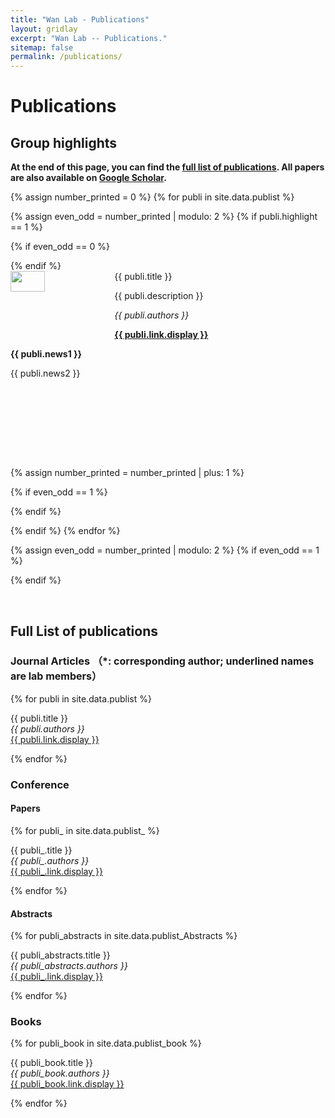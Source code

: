 ```yaml
---
title: "Wan Lab - Publications"
layout: gridlay
excerpt: "Wan Lab -- Publications."
sitemap: false
permalink: /publications/
---
```



# Publications

## Group highlights

**At the end of this page, you can find the [full list of publications](#full-list-of-publications). All papers are also available on [Google Scholar](https://scholar.google.com.hk/citations?user=xvnWY9wAAAAJ&hl=en).**


{% assign number_printed = 0 %}
{% for publi in site.data.publist %}

{% assign even_odd = number_printed | modulo: 2 %}
{% if publi.highlight == 1 %}

{% if even_odd == 0 %}
<div class="row">
{% endif %}

<div class="col-sm-6 clearfix card-equal-height card-margin">
 <div class="well" style="height: 300;">
  <pubtit>{{ publi.title }}</pubtit>
  <img src="{{ site.url }}{{ site.baseurl }}/images/pubpic/{{ publi.image }}" class="img-responsive" width="33%" style="float: left" />
  <p>{{ publi.description }}</p>
  <p><em>{{ publi.authors }}</em></p>
  <p><strong><a href="{{ publi.link.url }}">{{ publi.link.display }}</a></strong></p>
  <p class="text-danger"><strong> {{ publi.news1 }}</strong></p>
  <p> {{ publi.news2 }}</p>
 </div>
</div>

{% assign number_printed = number_printed | plus: 1 %}

{% if even_odd == 1 %}
</div>
{% endif %}

{% endif %}
{% endfor %}

{% assign even_odd = number_printed | modulo: 2 %}
{% if even_odd == 1 %}
</div>
{% endif %}

<p> &nbsp; </p>




## Full List of publications
### Journal Articles <font size=3>（*: corresponding author; underlined names are lab members）</font>

{% for publi in site.data.publist %}

  {{ publi.title }} <br />
  <em>{{ publi.authors }} </em><br /><a href="{{ publi.link.url }}">{{ publi.link.display }}</a>

{% endfor %}
### Conference 
#### Papers
{% for publi_ in site.data.publist_ %}

  {{ publi_.title }} <br />
  <em>{{ publi_.authors }} </em><br /><a href="{{ publi_.link.url }}">{{ publi_.link.display }}</a>

{% endfor %}

#### Abstracts
{% for publi_abstracts in site.data.publist_Abstracts %}

  {{ publi_abstracts.title }} <br />
  <em>{{ publi_abstracts.authors }} </em><br /><a href="{{ publi_.link.url }}">{{ publi_.link.display }}</a>

{% endfor %}


### Books
{% for publi_book in site.data.publist_book %}

  {{ publi_book.title }} <br />
  <em>{{ publi_book.authors }} </em><br /><a href="{{ publi_book.link.url }}">{{ publi_book.link.display }}</a>

{% endfor %}
